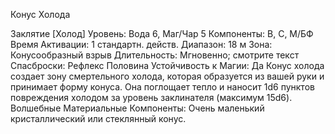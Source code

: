 
Конус Холода

Заклятие [Холод]
Уровень: Вода 6, Маг/Чар 5
Компоненты: В, С, М/БФ
Время Активации: 1 стандартн. действ.
Диапазон: 18 м
Зона: Конусообразный взрыв
Длительность: Мгновенно; смотрите
текст
Спасброски: Рефлекс Половина
Устойчивость к Магии: Да
Конус холода создает зону смертельного холода, которая образуется из вашей
руки и принимает форму конуса. Она
поглощает тепло и наносит 1d6 пунктов
повреждения холодом за уровень заклинателя (максимум 15d6).
Волшебные Материальные Компоненты: Очень маленький кристаллический или стеклянный конус.